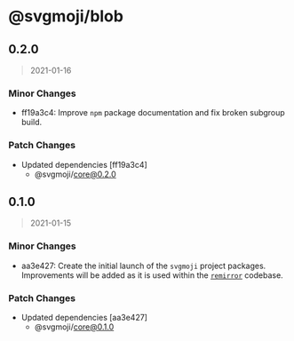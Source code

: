 # @svgmoji/blob

## 0.2.0

> 2021-01-16

### Minor Changes

- ff19a3c4: Improve `npm` package documentation and fix broken subgroup build.

### Patch Changes

- Updated dependencies [ff19a3c4]
  - @svgmoji/core@0.2.0

## 0.1.0

> 2021-01-15

### Minor Changes

- aa3e427: Create the initial launch of the `svgmoji` project packages. Improvements will be added
  as it is used within the [`remirror`](https://remirror.io) codebase.

### Patch Changes

- Updated dependencies [aa3e427]
  - @svgmoji/core@0.1.0
